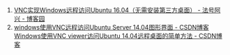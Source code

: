 1. [VNC实现Windows远程访问Ubuntu 16.04（无需安装第三方桌面） - 法号阿兴 - 博客园](https://www.cnblogs.com/xuliangxing/p/7642650.html)
2. [windows使用VNC远程访问Ubuntu Server 14.04图形界面 - CSDN博客](https://blog.csdn.net/xuezhisdc/article/details/48437007)
[Windows使用VNC viewer访问Ubuntu 14.04远程桌面的简单方法 - CSDN博客](https://blog.csdn.net/sunnylgz/article/details/40779973)
